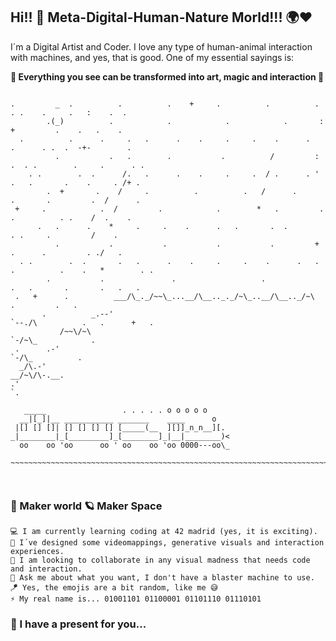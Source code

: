 ## Hi!! 👋 Meta-Digital-Human-Nature Morld!!! 🌍❤

I´m a Digital Artist and Coder. I love any type of human-animal interaction with machines, and yes, that is good. One of my essential sayings is:

__🌌 Everything you see can be transformed into art, magic and interaction 🌌__

```

.         _  .          .          .    +     .          .          .      . .    .     .   :    .  .
        .(_)          .            .            .            .       :     +         .    .   .    .
  .          .      .     .   .      .    .     .     .    .      .   .      . .  .  -+-        .
          .           .   .        .           .          /         :  .  . .        .     .      . .
    . .        .  .      /.   .      .    .     .     .  / .      . ' .   .       .    .     . /+ .
        .  +       .    /     .          .          .   /      .         .       .         .  /      .
 +     .            .  /         .            .        *   .         .     .          . .    /  .    .
      .   .      .    *     .     .    .      .   .       .  .            . .     .         /    .
          .           .           .           .           .         +  .      .         . ./   .      
  . .        .  .       .   .      .    .     .     .    .      .   . .          .    .   *        . .
        .           .               .                   .               .   .       .       .   .   .
 .   +      .          ___/\_._/~~\_...__/\__.._._/~\_..__/\__.._/~\        .         .   .
       .          _.--'                                              `--./\          .   .      +   .
           /~~\/~\                                                          `-/~\_            .
 .      .-'                                                                        `-/\_          .
  _/\.-'                                                                               __/~\/\-.__.
.'                                                                                                  `.

   _____                 . . . . . o o o o o
  __|[_]|__ ___________ _______    ____      o
 |[] [] []| [] [] [] [] [_____(__  ][]]_n_n__][.
_|________|_[_________]_[________]_|__|________)<
  oo    oo 'oo      oo ' oo    oo 'oo 0000---oo\_
 ~~~~~~~~~~~~~~~~~~~~~~~~~~~~~~~~~~~~~~~~~~~~~~~~~~~~~~~~~~~~~~~~~~~~~~~~~~~~~~~~~~~~~~~~~~~~~~~~~~~

```


```


```

### 🔭 Maker world 🪐 Maker Space 

    💻 I am currently learning coding at 42 madrid (yes, it is exciting).
    🔮 I´ve designed some videomappings, generative visuals and interaction experiences.
    🥽 I am looking to collaborate in any visual madness that needs code and interaction.
    🎯 Ask me about what you want, I don't have a blaster machine to use.
    🪁 Yes, the emojis are a bit random, like me 😅
    ⚡ My real name is... 01001101 01100001 01101110 01110101
    
### 🎁 I have a present for you...



<!--
**Brandommoore/Brandommoore** is a ✨ _special_ ✨ repository because its `README.md` (this file) appears on your GitHub profile.

Here are some ideas to get you started:

- 🔭 I’m currently working on ...
- 🌱 I’m currently learning ...
- 👯 I’m looking to collaborate on ...
- 🤔 I’m looking for help with ...
- 💬 Ask me about ...
- 📫 How to reach me: ...
- 😄 Pronouns: ...
- ⚡ Fun fact: ...
-->
